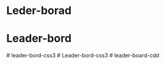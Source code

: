 # Leder-borad
# Leader-bord
#   l e a d e r - b o r d - c s s 3  
 # Leader-bord-css3
#   l e a d e r - b o a r d - c d d  
 
